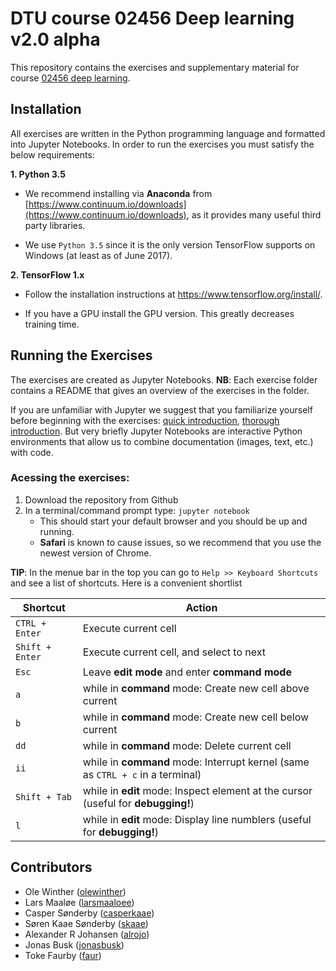 # DTU course 02456 Deep learning v2.0 alpha

This repository contains the exercises and supplementary material for course [02456 deep learning](http://kurser.dtu.dk/course/02456).

## Installation
All exercises are written in the Python programming language and formatted into Jupyter Notebooks. In order to run the exercises you must satisfy the below requirements:

**1. Python 3.5**

- We recommend installing via **Anaconda** from [https://www.continuum.io/downloads](https://www.continuum.io/downloads),
as it provides many useful third party libraries. 

- We use `Python 3.5` since it is the only version TensorFlow supports on Windows 
(at least as of June 2017).

**2. TensorFlow 1.x**

- Follow the installation instructions at https://www.tensorflow.org/install/.

- If you have a GPU install the GPU version. This greatly decreases training time.


## Running the Exercises 
The exercises are created as Jupyter Notebooks. **NB**: Each exercise folder contains a README that gives an overview of the exercises in the folder.

If you are unfamiliar with Jupyter we suggest that you familiarize yourself before beginning with the exercises: [quick introduction](https://www.packtpub.com/books/content/basics-jupyter-notebook-and-python), [thorough introduction](https://www.datacamp.com/community/tutorials/tutorial-jupyter-notebook#gs.a6M6p0Q). But very briefly Jupyter Notebooks are interactive Python environments that allow us to combine documentation (images, text, etc.) with code.

### Acessing the exercises:
1. Download the repository from Github
1. In a terminal/command prompt type: `jupyter notebook` 
    * This should start your default browser and you should be up and running. 
    * **Safari** is known to cause issues, so we recommend that you use the newest version of Chrome.

**TIP**: In the menue bar in the top you can go to `Help >> Keyboard Shortcuts` and see a list of shortcuts.
Here is a convenient shortlist 

| Shortcut        	| Action                                                                                  	|
|-----------------	|-----------------------------------------------------------------------------------------	|
| `CTRL + Enter`  	| Execute current cell                                                                    	|
| `Shift + Enter` 	| Execute current cell, and select to next                                                	|
| `Esc`           	| Leave **edit mode** and enter **command mode**                                          	|
| `a`             	| while in **command** mode: Create new cell above current                                    	|
| `b`             	| while in **command** mode: Create new cell below current                                    	|
| `dd`            	| while in **command** mode: Delete current cell                                              	|
| `ii`            	| while in **command** mode: Interrupt kernel (same as `CTRL + c` in a terminal) 	|
| `Shift + Tab`   	| while in **edit** mode: Inspect element at the cursor (useful for **debugging!**)                        	|
| `l`   	 	 	| while in **edit** mode: Display line numblers (useful for **debugging!**)         



## Contributors
* Ole Winther ([olewinther](https://github.com/olewinther))
* Lars Maaløe ([larsmaaloee](https://github.com/larsmaaloee))
* Casper Sønderby ([casperkaae](https://github.com/casperkaae))
* Søren Kaae Sønderby ([skaae](https://github.com/skaae))
* Alexander R Johansen ([alrojo](https://github.com/alrojo))
* Jonas Busk ([jonasbusk](https://github.com/jonasbusk))
* Toke Faurby ([faur](https://github.com/Faur))

